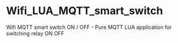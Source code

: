 # Wifi_LUA_MQTT_smart_switch
Wifi MQTT smart switch ON / OFF - Pure MQTT LUA application for switching relay ON OFF 
